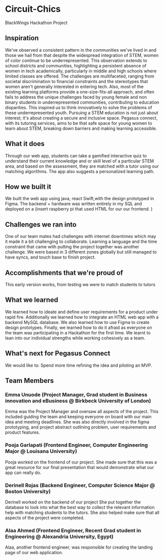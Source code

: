 # Circuit-Chics
BlackWings Hackathon Project 
## **Inspiration**

We've observed a consistent pattern in the communities we've lived in and those we hail from that despite the widespread integration of STEM, women of color continue to be underrepresented. This observation extends to school districts and communities, highlighting a persistent absence of women in tech academically, particularly in middle and high schools where limited classes are offered. The challenges are multifaceted, ranging from societal discrimination to financial constraints and the stereotypes that women aren't generally interested in entering tech. Also, most of the existing learning platforms provide a one-size-fits-all approach, and often fails  to address the unique challenges faced by young female and non binary students in underrepresented communities, contributing to education disparities.  This inspired us to think innovatively to solve the problems of these underrepresented youth. Pursuing a STEM education is not just about interest; it's about creating a secure and inclusive space. Pegasus connect, with its tutoring services, aims to be that safe space for young women to learn about STEM, breaking down barriers and making learning accessible.

## What it does

Through our web app, students can take a gamified interactive quiz to understand their current knowledge and or skill level of a particular STEM area, and based on the assessment, they are matched with a tutor using our matching algorithms. The app also suggests a personalized learning path.

## How we built it 

We built the web app using java, react Swift,with the design prototyped in Figma.  The backend + hardware was written entirely in my SQL and deployed on a (insert raspberry pi that used HTML for our  our frontend. )

## Challenges we ran into
One of our team mates had challenges with internet  downtimes which may it made it a bit challenging to collaborate. Learning a language and the time constraint that came with putting the project together was another challenge.  We were based in 3 different zones globally  but still managed to have syncs, and touch base to finish project.

## Accomplishments that we're proud of

This early version works, from testing we were to match students to tutors

## What we learned

We learned how to ideate and define user requirements for a product under rapid fire. Additionally we learned how to integrate an HTML web app with a backend MySQL database. We also learned how to use Figma to create design prototypes.  Finally, we learned how to do it afraid as everyone on the team was participating in a Hackathon for the first time. We learnt to lean into our individual strengths while working cohesively as a team.

## What's next for Pegasus Connect

We would like to:
Spend more time refining the idea and piloting an MVP.


## Team Members

### Emma Unuode (Project Manager, Grad student in Business innovation and eBusiness  @ Birkbeck University of London)

Emma was the Project Manager and oversaw all aspects of the project. This included guiding the team and keeping everyone on board with our main idea and meeting deadlines. She was also directly involved in the figma prototyping, and project abstract outlining problem, user requirements and product features.

### Pooja  Garlapati (Frontend Engineer, Computer Engineering Major  @ Louisana University)

Pooja worked  on the frontend of our project. She made sure that this was a great resource for our final presentation that would demonstrate what our app can really do. 

### Derinell Rojas (Backend Engineer, Computer Science Major @ Boston University)

Derinell worked on the backend of our project She put together the database to look into what the best way to collect the relevant information  help with matching students to the tutors. She also helped make sure that all aspects of the project were completed.

### Alaa Ahmed (Frontend Engineer, Recent Grad student in Engineering @ Alexandria University, Egypt)

Alaa, another frontend engineer, was responsible for creating the landing page of our web application.
